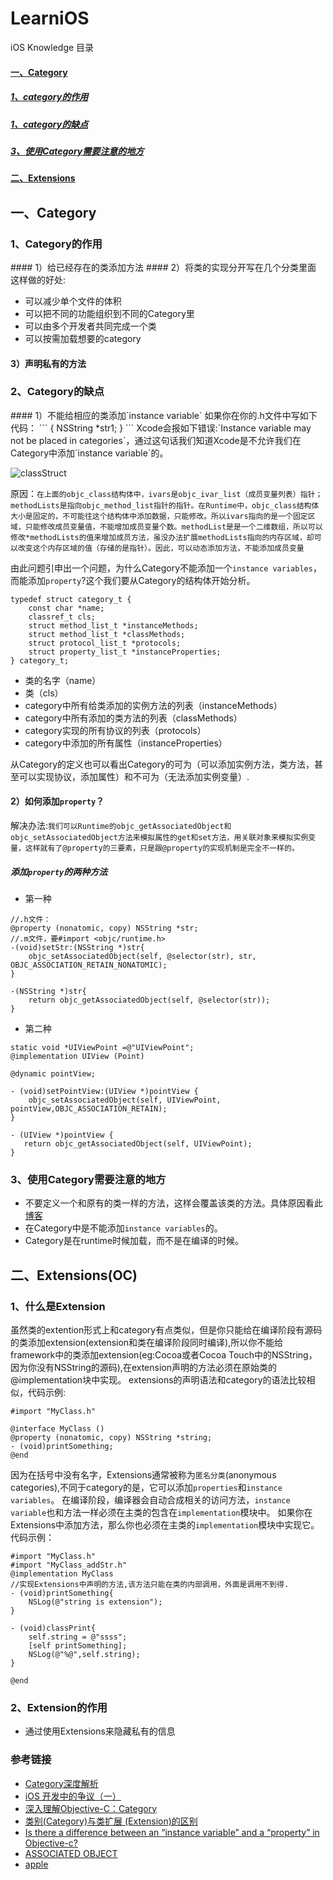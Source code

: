 # LearniOS
iOS Knowledge
目录
<h4><a href="#C01">一、Category </a></h4>
<h5><a href="#C011">1、category的作用</a></h5>
<h5><a href="#C012">1、category的缺点</a></h5>
<h5><a href="#C011">3、使用Category需要注意的地方</a></h5>
<h4><a href="#C02">二、Extensions </a></h4>


<h2><a name="C01"> 一、Category</a> </h2>

<h3><a name="C011"> 1、Category的作用 </a> </h3>
#### 1）给已经存在的类添加方法
#### 2）将类的实现分开写在几个分类里面
这样做的好处:

* 可以减少单个文件的体积 
* 可以把不同的功能组织到不同的Category里
* 可以由多个开发者共同完成一个类 
* 可以按需加载想要的category

#### 3）声明私有的方法

<h3><a name="C012">  2、Category的缺点 </a> </h3>
#### 1）不能给相应的类添加`instance variable`
如果你在你的.h文件中写如下代码：
```
{
    NSString *str1;
}
```
Xcode会报如下错误:`Instance variable may not be placed in categories`，通过这句话我们知道Xcode是不允许我们在Category中添加`instance variable`的。

![classStruct](https://github.com/fengzhihao123/LearniOS/blob/master/Basic/classStruct.png)

原因：`在上面的objc_class结构体中，ivars是objc_ivar_list（成员变量列表）指针；methodLists是指向objc_method_list指针的指针。在Runtime中，objc_class结构体大小是固定的，不可能往这个结构体中添加数据，只能修改。所以ivars指向的是一个固定区域，只能修改成员变量值，不能增加成员变量个数。methodList是是一个二维数组，所以可以修改*methodLists的值来增加成员方法，虽没办法扩展methodLists指向的内存区域，却可以改变这个内存区域的值（存储的是指针）。因此，可以动态添加方法，不能添加成员变量`

由此问题引申出一个问题，为什么Category不能添加一个`instance variables`，而能添加`property`?这个我们要从Category的结构体开始分析。

```
typedef struct category_t {
    const char *name;
    classref_t cls;
    struct method_list_t *instanceMethods;
    struct method_list_t *classMethods;
    struct protocol_list_t *protocols;
    struct property_list_t *instanceProperties;
} category_t;
```

* 类的名字（name）
* 类（cls）
* category中所有给类添加的实例方法的列表（instanceMethods）
* category中所有添加的类方法的列表（classMethods）
* category实现的所有协议的列表（protocols）
* category中添加的所有属性（instanceProperties）

从Category的定义也可以看出Category的可为（可以添加实例方法，类方法，甚至可以实现协议，添加属性）和不可为（无法添加实例变量）.

#### 2）如何添加`property`？
解决办法:`我们可以Runtime的objc_getAssociatedObject和objc_setAssociatedObject方法来模拟属性的get和set方法，用关联对象来模拟实例变量，这样就有了@property的三要素，只是跟@property的实现机制是完全不一样的。`

##### 添加`property`的两种方法
* 第一种
```
//.h文件：
@property (nonatomic, copy) NSString *str;
//.m文件，要#import <objc/runtime.h>
-(void)setStr:(NSString *)str{
    objc_setAssociatedObject(self, @selector(str), str, OBJC_ASSOCIATION_RETAIN_NONATOMIC);
}

-(NSString *)str{
    return objc_getAssociatedObject(self, @selector(str));
}

```

* 第二种
```
static void *UIViewPoint =@"UIViewPoint";
@implementation UIView (Point)

@dynamic pointView;

- (void)setPointView:(UIView *)pointView {
    objc_setAssociatedObject(self, UIViewPoint, pointView,OBJC_ASSOCIATION_RETAIN);
}

- (UIView *)pointView {
   return objc_getAssociatedObject(self, UIViewPoint);
}
```

<h3><a name="C013"> 3、使用Category需要注意的地方 </a> </h3>

* 不要定义一个和原有的类一样的方法，这样会覆盖该类的方法。具体原因看此[博客](http://tech.meituan.com/DiveIntoCategory.html)
* 在Category中是不能添加`instance variables`的。
* Category是在runtime时候加载，而不是在编译的时候。

<h2><a name="C02"> 二、Extensions(OC) </a> </h2>

### 1、什么是Extension
虽然类的extention形式上和category有点类似，但是你只能给在编译阶段有源码的类添加extension(extension和类在编译阶段同时编译),所以你不能给framework中的类添加extension(eg:Cocoa或者Cocoa Touch中的NSString，因为你没有NSString的源码),在extension声明的方法必须在原始类的@implementation块中实现。
extensions的声明语法和category的语法比较相似，代码示例:
```
#import "MyClass.h"

@interface MyClass ()
@property (nonatomic, copy) NSString *string;
- (void)printSomething;
@end
```

因为在括号中没有名字，Extensions通常被称为`匿名分类`(anonymous categories),不同于category的是，它可以添加`properties`和`instance variables`。
在编译阶段，编译器会自动合成相关的访问方法，`instance variable`也和方法一样必须在主类的包含在`implementation`模块中。
如果你在Extensions中添加方法，那么你也必须在主类的`implementation`模块中实现它。
代码示例：
```
#import "MyClass.h"
#import "MyClass_addStr.h"
@implementation MyClass
//实现Extensions中声明的方法,该方法只能在类的内部调用，外面是调用不到得.
- (void)printSomething{
    NSLog(@"string is extension");
}

- (void)classPrint{
    self.string = @"ssss";
    [self printSomething];
    NSLog(@"%@",self.string);
}

@end
```

### 2、Extension的作用

* 通过使用Extensions来隐藏私有的信息


### 参考链接
* [Category深度解析](http://www.jianshu.com/p/a263e53bf4ef)
* [iOS 开发中的争议（一）](http://blog.devtang.com/2015/03/15/ios-dev-controversy-1/)
* [深入理解Objective-C：Category](http://tech.meituan.com/DiveIntoCategory.html)
* [类别(Category)与类扩展 (Extension)的区别](http://www.jianshu.com/p/57d7f1910ef4)
* [Is there a difference between an “instance variable” and a “property” in Objective-c?](http://stackoverflow.com/questions/843632/is-there-a-difference-between-an-instance-variable-and-a-property-in-objecti)
* [ASSOCIATED OBJECT](http://swifter.tips/associated-object/)
* [apple](https://developer.apple.com/library/content/documentation/Cocoa/Conceptual/ProgrammingWithObjectiveC/CustomizingExistingClasses/CustomizingExistingClasses.html)
